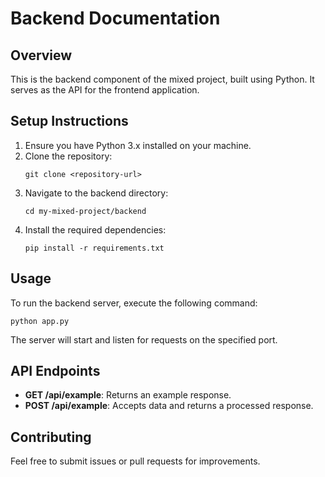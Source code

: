 # Backend Documentation

## Overview
This is the backend component of the mixed project, built using Python. It serves as the API for the frontend application.

## Setup Instructions
1. Ensure you have Python 3.x installed on your machine.
2. Clone the repository:
   ```
   git clone <repository-url>
   ```
3. Navigate to the backend directory:
   ```
   cd my-mixed-project/backend
   ```
4. Install the required dependencies:
   ```
   pip install -r requirements.txt
   ```

## Usage
To run the backend server, execute the following command:
```
python app.py
```
The server will start and listen for requests on the specified port.

## API Endpoints
- **GET /api/example**: Returns an example response.
- **POST /api/example**: Accepts data and returns a processed response.

## Contributing
Feel free to submit issues or pull requests for improvements.